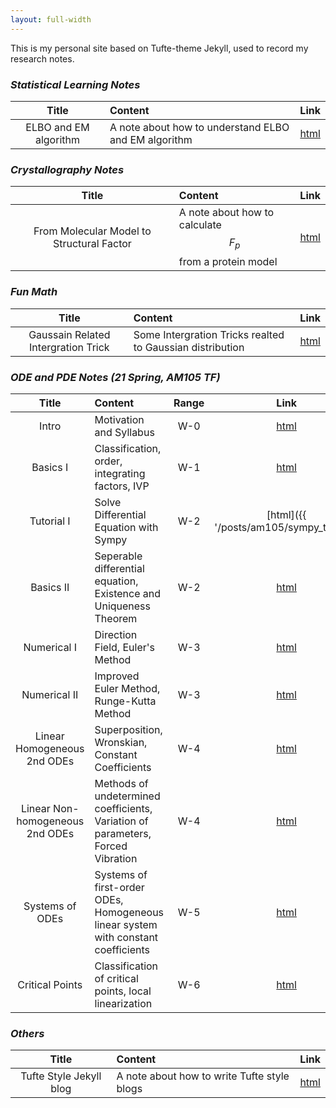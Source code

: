```yaml
---
layout: full-width
---
```


This is my personal site based on Tufte-theme Jekyll, used to record my research notes. 




### <i class='contrast'>Statistical Learning Notes</i>

|  Title  | Content | Link |
|:--:|:------------|:---:|
|ELBO and EM algorithm| A note about how to understand ELBO and EM algorithm| [html](stat/elbo/)|

### <i class='contrast'>Crystallography Notes</i>

|  Title  | Content | Link |
|:--:|:------------|:---:|
|From Molecular Model to Structural Factor| A note about how to calculate $$F_p$$ from a protein model| [html](xtal/fcalc/)|

### <i class='contrast'>Fun Math</i>

|  Title  | Content | Link |
|:--:|:------------|:---:|
|Gaussain Related Intergration Trick| Some Intergration Tricks realted to Gaussian distribution| [html](funmath/gaussian/)|

### <i class='contrast'>ODE and PDE Notes (21 Spring, AM105 TF)</i>

|  Title  | Content | Range| Link |
|:--:|:------------|:---:|:---:|
|Intro|Motivation and Syllabus|W-0| [html](am105)|
|Basics I|Classification, order, integrating factors, IVP|W-1| [html](am105/part1/)|
|Tutorial I|Solve Differential Equation with Sympy|W-2| [html]({{ '/posts/am105/sympy_tutorial' | relative_url }})|
|Basics II|Seperable differential equation, Existence and Uniqueness Theorem| W-2|[html](am105/part2/)|
|Numerical I|Direction Field, Euler's Method| W-3|[html](am105/part3/)|
|Numerical II|Improved Euler Method, Runge-Kutta Method| W-3 |[html](am105/part4/)|
|Linear Homogeneous 2nd ODEs|Superposition, Wronskian, Constant Coefficients| W-4|[html](am105/part5/)|
|Linear Non-homogeneous 2nd ODEs|Methods of undetermined coefficients, Variation of parameters, Forced Vibration| W-4|[html](am105/part6/)|
|Systems of ODEs|Systems of first-order ODEs, Homogeneous linear system with constant coefficients| W-5|[html](am105/part7/)|
|Critical Points|Classification of critical points, local linearization| W-6|[html](am105/part8/)|

### <i class='contrast'>Others</i>

|  Title  | Content | Link |
|:--:|:------------|:---:|
|Tufte Style Jekyll blog|A note about how to write Tufte style blogs| [html](syntax)|

